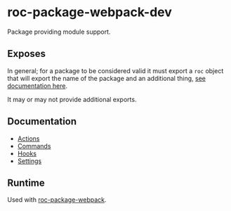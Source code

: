 # roc-package-webpack-dev
Package providing module support.

## Exposes
In general; for a package to be considered valid it must export a `roc` object that will export the name of the package and an additional thing, [see documentation here](https://github.com/vgno/roc/blob/master/docs/Extensions.md#general-structure).

It may or may not provide additional exports.

## Documentation
- [Actions](/packages/roc-package-webpack-dev/docs/Actions.md)
- [Commands](/packages/roc-package-webpack-dev/docs/Commands.md)
- [Hooks](/packages/roc-package-webpack-dev/docs/Hooks.md)
- [Settings](/packages/roc-package-webpack-dev/docs/Settings.md)

## Runtime
Used with [roc-package-webpack](/packages/roc-package-webpack).
